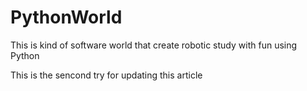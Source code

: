 # PythonWorld
This is kind of software world that create robotic study with fun using Python

This is the sencond try for updating this article

